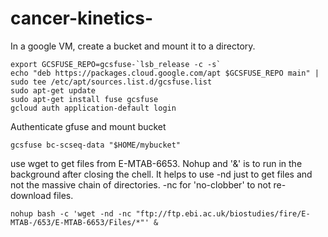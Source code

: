 # cancer-kinetics-

In a google VM, create a bucket and mount it to a directory.
```
export GCSFUSE_REPO=gcsfuse-`lsb_release -c -s`
echo "deb https://packages.cloud.google.com/apt $GCSFUSE_REPO main" | sudo tee /etc/apt/sources.list.d/gcsfuse.list
sudo apt-get update
sudo apt-get install fuse gcsfuse
gcloud auth application-default login
```

Authenticate gfuse and mount bucket

```
gcsfuse bc-scseq-data "$HOME/mybucket"
```
use wget to get files from E-MTAB-6653. Nohup and '&' is to run in the background after closing the chell. It helps to use -nd just to get files and not the massive chain of directories. -nc for 'no-clobber' to not re-download files.

```
nohup bash -c 'wget -nd -nc "ftp://ftp.ebi.ac.uk/biostudies/fire/E-MTAB-/653/E-MTAB-6653/Files/*"' &
```
